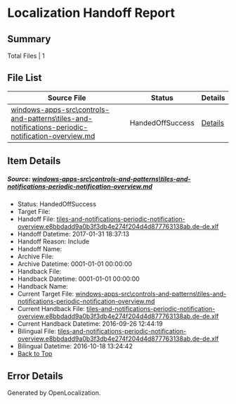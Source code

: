 # <a name='report-top'></a> Localization Handoff Report

## Summary
 Total Files | 1

## File List
 Source File | Status | Details 
 ----------- | ------ | ------- 
 [windows-apps-src\controls-and-patterns\tiles-and-notifications-periodic-notification-overview.md](https://cpubwin.visualstudio.com/windows-uwp/_git/windows-uwp/commit/63f96778e995a01ebdd87f9175dfc4ece7186ac1?path=windows-apps-src%2Fcontrols-and-patterns%2Ftiles-and-notifications-periodic-notification-overview.md&_a=contents) | HandedOffSuccess | [Details](#5110825f5136beff5a86c816a937c9a411ad5b8c2273)

## Item Details
##### <a name='5110825f5136beff5a86c816a937c9a411ad5b8c2273'></a> Source: [windows-apps-src\controls-and-patterns\tiles-and-notifications-periodic-notification-overview.md](https://cpubwin.visualstudio.com/windows-uwp/_git/windows-uwp/commit/63f96778e995a01ebdd87f9175dfc4ece7186ac1?path=windows-apps-src%2Fcontrols-and-patterns%2Ftiles-and-notifications-periodic-notification-overview.md&_a=contents)
* Status: HandedOffSuccess
* Target File: 
* Handoff File: [tiles-and-notifications-periodic-notification-overview.e8bbdadd9a0b3f3db4e274f204d4d877763138ab.de-de.xlf](https://cpubwin.visualstudio.com/windows-uwp/_git/WDCLib.handoff/commit/9e246cafaed7f9705abbed71a2850c5e19a88431?path=ol-handoff%2Fcpubwin%2Fwindows-uwp.de-de%2Fmaster%2Ftiles-and-notifications-periodic-notification-overview.e8bbdadd9a0b3f3db4e274f204d4d877763138ab.de-de.xlf&_a=contents)
* Handoff Datetime: 2017-01-31 18:37:13
* Handoff Reason: Include
* Handoff Name: 
* Archive File: 
* Archive Datetime: 0001-01-01 00:00:00
* Handback File: 
* Handback Datetime: 0001-01-01 00:00:00
* Handback Name: 
* Current Target File: [windows-apps-src\controls-and-patterns\tiles-and-notifications-periodic-notification-overview.md](https://cpubwin.visualstudio.com/windows-uwp/_git/windows-uwp.de-de/commit/bd18ae6d5d38832091e0ddecaff4b7000623d830?path=windows-apps-src%2Fcontrols-and-patterns%2Ftiles-and-notifications-periodic-notification-overview.md&_a=contents)
* Current Handback File: [tiles-and-notifications-periodic-notification-overview.e8bbdadd9a0b3f3db4e274f204d4d877763138ab.de-de.xlf](https://cpubwin.visualstudio.com/windows-uwp/_git/WDCLib.handback/commit/628ba96e56c142c61ba716ca85d7a08ad45914fb?path=ol-handback%2FMicrosoft%2Fwindows-apps.de-de%2Fmaster%2Ftiles-and-notifications-periodic-notification-overview.e8bbdadd9a0b3f3db4e274f204d4d877763138ab.de-de.xlf&_a=contents)
* Current Handback Datetime: 2016-09-26 12:44:19
* Bilingual File: [tiles-and-notifications-periodic-notification-overview.e8bbdadd9a0b3f3db4e274f204d4d877763138ab.de-de.xlf](https://cpubwin.visualstudio.com/windows-uwp/_git/WDCLib.handback/commit/628ba96e56c142c61ba716ca85d7a08ad45914fb?path=ol-handback%2FMicrosoft%2Fwindows-apps.de-de%2Fmaster%2Ftiles-and-notifications-periodic-notification-overview.e8bbdadd9a0b3f3db4e274f204d4d877763138ab.de-de.xlf&_a=contents)
* Bilingual Datetime: 2016-10-18 13:24:42
* [Back to Top](#report-top)


## Error Details

Generated by OpenLocalization.
